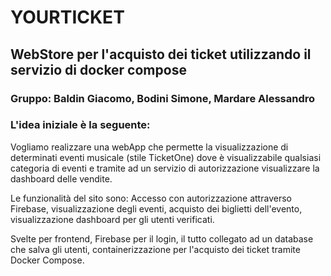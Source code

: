 # YOURTICKET #

## WebStore per l'acquisto dei ticket utilizzando il servizio di docker compose ##
### Gruppo: Baldin Giacomo, Bodini Simone, Mardare Alessandro ###
### L'idea iniziale è la seguente: ###
Vogliamo realizzare una webApp che permette la visualizzazione di determinati eventi musicale (stile TicketOne) dove è visualizzabile qualsiasi categoria di eventi e tramite ad un servizio di autorizzazione visualizzare la dashboard delle vendite.

Le funzionalità del sito sono: Accesso con autorizzazione attraverso Firebase, visualizzazione degli eventi, acquisto dei biglietti dell'evento, visualizzazione dashboard per gli utenti verificati.

Svelte per frontend, Firebase per il login, il tutto collegato ad un database che salva gli utenti, containerizzazione per l'acquisto dei ticket tramite Docker Compose.
